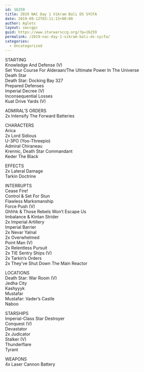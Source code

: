 ```yaml
---
id: 16259
title: 2019 NAC Day 1 Vikram Bali DS SYCFA
date: 2019-09-12T03:11:13+00:00
author: Aglets
layout: swccgpc
guid: https://www.starwarsccg.org/?p=16259
permalink: /2019-nac-day-1-vikram-bali-ds-sycfa/
categories:
  - Uncategorized
---
```

STARTING  
Knowledge And Defense (V)  
Set Your Course For Alderaan/The Ultimate Power In The Universe  
Death Star  
Death Star: Docking Bay 327  
Prepared Defenses  
Imperial Decree (V)  
Inconsequential Losses  
Kuat Drive Yards (V)

ADMIRAL’S ORDERS  
2x Intensify The Forward Batteries

CHARACTERS  
Arica  
2x Lord Sidious  
U-3PO (Yoo-Threepio)  
Admiral Chiraneau  
Krennic, Death Star Commandant  
Keder The Black

EFFECTS  
2x Lateral Damage  
Tarkin Doctrine

INTERRUPTS  
Cease Fire!  
Control & Set For Stun  
Flawless Marksmanship  
Force Push (V)  
Ghhhk & Those Rebels Won’t Escape Us  
Imbalance & Kintan Strider  
2x Imperial Artillery  
Imperial Barrier  
2x Nevar Yalnal  
2x Overwhelmed  
Point Man (V)  
2x Relentless Pursuit  
2x TIE Sentry Ships (V)  
2x Tarkin’s Orders  
2x They’ve Shut Down The Main Reactor

LOCATIONS  
Death Star: War Room (V)  
Jedha City  
Kashyyyk  
Mustafar  
Mustafar: Vader’s Castle  
Naboo

STARSHIPS  
Imperial-Class Star Destroyer  
Conquest (V)  
Devastator  
2x Judicator  
Stalker (V)  
Thunderflare  
Tyrant

WEAPONS  
4x Laser Cannon Battery